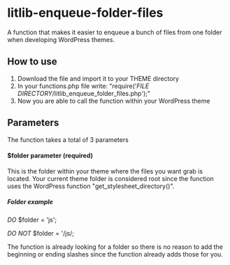 # litlib-enqueue-folder-files
A function that makes it easier to enqueue a bunch of files from one folder when developing WordPress themes.

## How to use
1. Download the file and import it to your THEME directory
2. In your functions.php file write: "require('_FILE DIRECTORY_/litlib_enqueue_folder_files.php');"
3. Now you are able to call the function within your WordPress theme

## Parameters
The function takes a total of 3 parameters

#### $folder parameter (required)
This is the folder within your theme where the files you want grab is located.
Your current theme folder is considered root since the function uses the 
WordPress function "get_stylesheet_directory()".

##### Folder example

_DO_
$folder = 'js';

_DO NOT_
$folder = '/js/;

The function is already looking for a folder so there is no reason to add the beginning
or ending slashes since the function already adds those for you.
